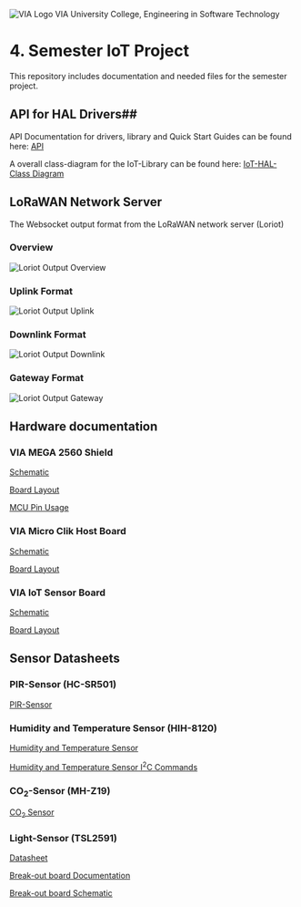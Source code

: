 ![VIA Logo](/docs/resources/logo.png) VIA University College, Engineering in Software Technology

# 4. Semester IoT Project #
This repository includes documentation and needed files for the semester project.

## API for HAL Drivers##
API Documentation for drivers, library and Quick Start Guides can be found here: [API](https://ihavn.github.io/IoT_Semester_project/)

A overall class-diagram for the IoT-Library can be found here: [IoT-HAL-Class Diagram](/docs/IoT_HAL.svg)

## LoRaWAN Network Server ##
The Websocket output format from the LoRaWAN network server (Loriot)

### Overview ###
![Loriot Output Overview](/docs/documentation/Loriot/Overview.png)

### Uplink Format ###
![Loriot Output Uplink](/docs/documentation/Loriot/Uplink.png)

### Downlink Format ###
![Loriot Output Downlink](/docs/documentation/Loriot/Downlink.png)

### Gateway Format ###
![Loriot Output Gateway](/docs/documentation/Loriot/Gateway.png)

## Hardware documentation ##
### VIA MEGA 2560 Shield ###
[Schematic](/docs/documentation/HW%20Doc/VIA%20MEGA2560%20Shield/VIA%20Shield%202.0.0%20Schematic.pdf)

[Board Layout](/docs/documentation/HW%20Doc/VIA%20MEGA2560%20Shield/VIA%20Shield%202.0.0%20Board.pdf)

[MCU Pin Usage](/docs/documentation/HW%20Doc/VIA%20MEGA2560%20Shield/MCU-Pin%20Usage.pdf)

### VIA Micro Clik Host Board ###
[Schematic](/docs/documentation/HW%20Doc/Mikro%20Click%20Host%20Board/Mikro%20Click%20Host%20Board%20Schematic.pdf)

[Board Layout](/docs/documentation/HW%20Doc/Mikro%20Click%20Host%20Board/Mikro%20Click%20Host%20Board.pdf)

### VIA IoT Sensor Board ###
[Schematic](/docs/documentation/HW%20Doc/IoT%20Sensor%20Board/Sensor%20connection%20Schematic.pdf)

[Board Layout](/docs/documentation/HW%20Doc/IoT%20Sensor%20Board/Sensor%20connection%20board.pdf)

## Sensor Datasheets ##
### PIR-Sensor (HC-SR501) ###
[PIR-Sensor](/docs/documentation/HW%20Doc/Datasheets/Sensors/HC-SR501%20PIR/PIR%20HC-SR501.pdf)

### Humidity and Temperature Sensor (HIH-8120)
[Humidity and Temperature Sensor](/docs/documentation/HW%20Doc/Datasheets/Sensors/HIH8000%20Temp%20and%20RH%20Sensor/Honeywell%20Humidity-Temperature%20HIH8000%201927621.pdf)

[Humidity and Temperature Sensor I<sup>2</sup>C Commands](/docs/documentation/HW%20Doc/Datasheets/Sensors/HIH8000%20Temp%20and%20RH%20Sensor/I2C%20Comms%20HumidIcon%20TN_009061-2-EN_Final_07Jun12.pdf)

### CO<sub>2</sub>-Sensor (MH-Z19) ###
[CO<sub>2</sub> Sensor](/docs/documentation/HW%20Doc/Datasheets/Sensors/MH-Z19%20CO2/MH-Z19%20CO2%20Ver1.0.pdf)

### Light-Sensor (TSL2591) ###
[Datasheet](/docs/documentation/HW%20Doc/Datasheets/Sensors/TSL2591%20Light%20Sensor/TSL25911_Datasheet_EN_v1.pdf)

[Break-out board Documentation](/docs/documentation/HW%20Doc/Datasheets/Sensors/TSL2591%20Light%20Sensor/Manual%20adafruit-tsl2591.pdf)

[Break-out board Schematic](/docs/documentation/HW%20Doc/Datasheets/Sensors/TSL2591%20Light%20Sensor/sensors_schematic.png)
